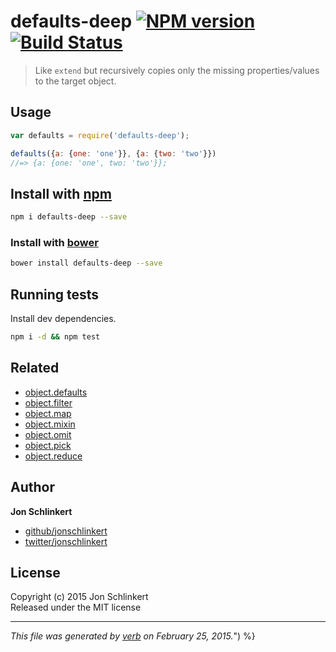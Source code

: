 # defaults-deep [![NPM version](https://badge.fury.io/js/defaults-deep.svg)](http://badge.fury.io/js/defaults-deep)  [![Build Status](https://travis-ci.org/jonschlinkert/defaults-deep.svg)](https://travis-ci.org/jonschlinkert/defaults-deep) 

> Like `extend` but recursively copies only the missing properties/values to the target object.

## Usage

```js
var defaults = require('defaults-deep');

defaults({a: {one: 'one'}}, {a: {two: 'two'}})
//=> {a: {one: 'one', two: 'two'}};
```

## Install with [npm](npmjs.org)

```bash
npm i defaults-deep --save
```
### Install with [bower](https://github.com/bower/bower)

```bash
bower install defaults-deep --save
```

## Running tests
Install dev dependencies.

```bash
npm i -d && npm test
```


## Related

 - [object.defaults](https://github.com/jonschlinkert/object.defaults)
 - [object.filter](https://github.com/jonschlinkert/object.filter)
 - [object.map](https://github.com/jonschlinkert/object.map)
 - [object.mixin](https://github.com/jonschlinkert/object.mixin)
 - [object.omit](https://github.com/jonschlinkert/object.omit)
 - [object.pick](https://github.com/jonschlinkert/object.pick)
 - [object.reduce](https://github.com/jonschlinkert/object.reduce)

## Author

**Jon Schlinkert**
 
+ [github/jonschlinkert](https://github.com/jonschlinkert)
+ [twitter/jonschlinkert](http://twitter.com/jonschlinkert) 

## License
Copyright (c) 2015 Jon Schlinkert  
Released under the MIT license

***

_This file was generated by [verb](https://github.com/assemble/verb) on February 25, 2015._") %}